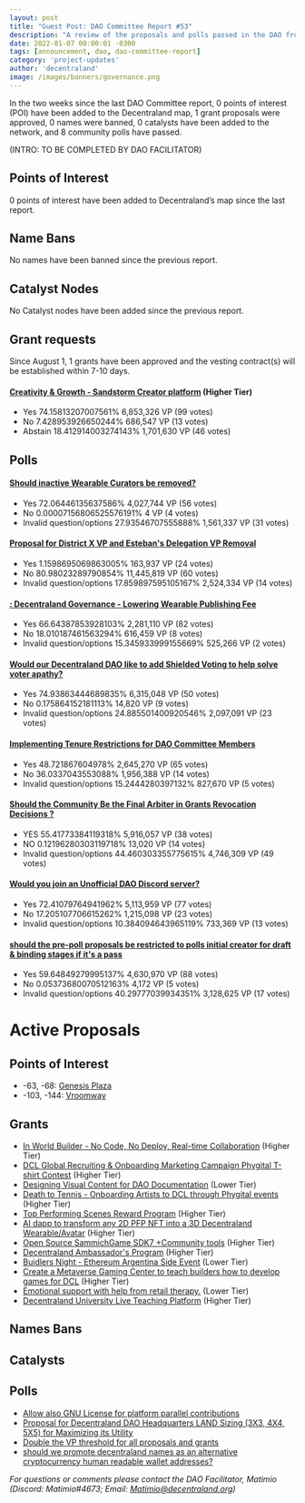 ```yaml
---
layout: post
title: "Guest Post: DAO Committee Report #53"
description: "A review of the proposals and polls passed in the DAO from August 1 through August 15".
date: 2022-01-07 00:00:01 -0300
tags: [announcement, dao, dao-committee-report]
category: 'project-updates'
author: 'decentraland'
image: /images/banners/governance.png
---
```


In the two weeks since the last DAO Committee report, 0 points of interest (POI) have been added to the Decentraland map, 1 grant proposals were approved, 0 names were banned, 0 catalysts have been added to the network, and 8 community polls have passed.

(INTRO: TO BE COMPLETED BY DAO FACILITATOR)

## Points of Interest
0 points of interest have been added to Decentraland’s map since the last report.


## Name Bans

No names have been banned since the previous report.

## Catalyst Nodes
No Catalyst nodes have been added since the previous report.


## Grant requests
Since August 1, 1 grants have been approved and the vesting contract(s) will be established within 7-10 days.


#### [Creativity &amp; Growth - Sandstorm Creator platform](https://governance.decentraland.org/proposal/?id=fdae4090-2db5-11ee-a512-65477fceb1b0) (Higher Tier)

* Yes 74.15813207007561% 6,853,326 VP (99 votes)
* No 7.428953926650244% 686,547 VP (13 votes)
* Abstain 18.412914003274143% 1,701,630 VP (46 votes)


## Polls

#### [Should inactive Wearable Curators be removed?](https://governance.decentraland.org/proposal/?id=d2005860-355e-11ee-a78b-116bf1638d00)

* Yes 72.06446135637586% 4,027,744 VP (56 votes)
* No 0.00007156806525576191% 4 VP (4 votes)
* Invalid question/options 27.93546707555888% 1,561,337 VP (31 votes)


#### [Proposal for District X VP and Esteban&#39;s Delegation VP Removal](https://governance.decentraland.org/proposal/?id=25de3650-3497-11ee-a39d-ef9ca9e669fd)

* Yes 1.1598695069863005% 163,937 VP (24 votes)
* No 80.98023289790854% 11,445,819 VP (60 votes)
* Invalid question/options 17.859897595105167% 2,524,334 VP (14 votes)


#### [: Decentraland Governance - Lowering Wearable Publishing Fee](https://governance.decentraland.org/proposal/?id=8e05a7f0-324d-11ee-a39d-ef9ca9e669fd)

* Yes 66.64387853928103% 2,281,110 VP (82 votes)
* No 18.010187461563294% 616,459 VP (8 votes)
* Invalid question/options 15.345933999155669% 525,266 VP (2 votes)


#### [Would our Decentraland DAO like to add Shielded Voting to help solve voter apathy? ](https://governance.decentraland.org/proposal/?id=2e43a4a0-320e-11ee-a39d-ef9ca9e669fd)

* Yes 74.93863444689835% 6,315,048 VP (50 votes)
* No 0.175864152181113% 14,820 VP (9 votes)
* Invalid question/options 24.885501400920546% 2,097,091 VP (23 votes)


#### [Implementing Tenure Restrictions for DAO Committee Members](https://governance.decentraland.org/proposal/?id=04fa4800-30b1-11ee-9309-9f2674902254)

* Yes 48.721867604978% 2,645,270 VP (65 votes)
* No 36.0337043553088% 1,956,388 VP (14 votes)
* Invalid question/options 15.2444280397132% 827,670 VP (5 votes)


#### [Should the Community Be the Final Arbiter in Grants Revocation Decisions ?](https://governance.decentraland.org/proposal/?id=78bacea0-2fa2-11ee-a512-65477fceb1b0)

* YES 55.41773384119318% 5,916,057 VP (38 votes)
* NO 0.12196280303119718% 13,020 VP (14 votes)
* Invalid question/options 44.460303355775615% 4,746,309 VP (49 votes)


#### [Would you join an Unofficial DAO Discord server?](https://governance.decentraland.org/proposal/?id=441a7810-2f18-11ee-a512-65477fceb1b0)

* Yes 72.41079764941962% 5,113,959 VP (77 votes)
* No 17.205107706615262% 1,215,098 VP (23 votes)
* Invalid question/options 10.384094643965119% 733,369 VP (13 votes)


#### [should the pre-poll proposals be restricted to polls initial creator for draft &amp; binding stages if it&#39;s a pass](https://governance.decentraland.org/proposal/?id=74161df0-2dae-11ee-a512-65477fceb1b0)

* Yes 59.64849279995137% 4,630,970 VP (88 votes)
* No 0.05373680070512163% 4,172 VP (5 votes)
* Invalid question/options 40.29777039934351% 3,128,625 VP (17 votes)



# Active Proposals

## Points of Interest

* -63, -68: [Genesis Plaza](https://governance.decentraland.org/proposal/?id=22336870-37a5-11ee-aec9-fb54fc0c7896)
* -103, -144: [Vroomway](https://governance.decentraland.org/proposal/?id=f8c68cb0-37a4-11ee-aec9-fb54fc0c7896)

## Grants

* [In World Builder - No Code, No Deploy, Real-time Collaboration](https://governance.decentraland.org/proposal/?id=ca7784f0-3988-11ee-aec9-fb54fc0c7896) (Higher Tier)
* [DCL Global Recruiting &amp; Onboarding Marketing Campaign Phygital T-shirt Contest](https://governance.decentraland.org/proposal/?id=38612570-3894-11ee-aec9-fb54fc0c7896) (Higher Tier)
* [Designing Visual Content for DAO Documentation](https://governance.decentraland.org/proposal/?id=f5eda870-387b-11ee-aec9-fb54fc0c7896) (Lower Tier)
* [Death to Tennis - Onboarding Artists to DCL through Phygital events](https://governance.decentraland.org/proposal/?id=bf9770b0-3792-11ee-aec9-fb54fc0c7896) (Higher Tier)
* [Top Performing Scenes Reward Program](https://governance.decentraland.org/proposal/?id=0fffd3b0-378b-11ee-be2d-676a2489bc16) (Higher Tier)
* [AI dapp to transform any 2D PFP NFT into a 3D Decentraland Wearable/Avatar](https://governance.decentraland.org/proposal/?id=31815fd0-3606-11ee-be2d-676a2489bc16) (Higher Tier)
* [Open Source SammichGame SDK7 +Community tools](https://governance.decentraland.org/proposal/?id=e7399950-35f7-11ee-be2d-676a2489bc16) (Higher Tier)
* [Decentraland Ambassador&#39;s Program](https://governance.decentraland.org/proposal/?id=55a85fd0-3539-11ee-a39d-ef9ca9e669fd) (Higher Tier)
* [Buidlers Night - Ethereum Argentina Side Event](https://governance.decentraland.org/proposal/?id=e2eb8dd0-30c6-11ee-9309-9f2674902254) (Lower Tier)
* [Create a Metaverse Gaming Center to teach builders how to develop games for DCL](https://governance.decentraland.org/proposal/?id=01535380-30c6-11ee-9309-9f2674902254) (Higher Tier)
* [Emotional support with help from retail therapy.](https://governance.decentraland.org/proposal/?id=a9d7cd60-3085-11ee-a512-65477fceb1b0) (Lower Tier)
* [Decentraland University Live Teaching Platform](https://governance.decentraland.org/proposal/?id=527ec930-2fde-11ee-a512-65477fceb1b0) (Higher Tier)

## Names Bans


## Catalysts


## Polls

* [Allow also GNU License for platform parallel contributions](https://governance.decentraland.org/proposal/?id=39af1900-39e3-11ee-aec9-fb54fc0c7896)
* [Proposal for Decentraland DAO Headquarters LAND Sizing (3X3, 4X4, 5X5) for Maximizing its Utility](https://governance.decentraland.org/proposal/?id=5762f150-38cc-11ee-aec9-fb54fc0c7896)
* [Double the VP threshold for all proposals and grants  ](https://governance.decentraland.org/proposal/?id=48cb2a10-36c7-11ee-be2d-676a2489bc16)
* [should we promote decentraland names as an alternative cryptocurrency human readable wallet addresses?](https://governance.decentraland.org/proposal/?id=ac360f90-36a2-11ee-be2d-676a2489bc16)

*For questions or comments please contact the DAO Facilitator, Matimio (Discord: Matimio#4673; Email: [Matimio@decentraland.org](mailto:Matimio@decentraland.org))*